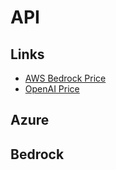 # API

## Links

- [AWS Bedrock Price](https://aws.amazon.com/bedrock/pricing/)
- [OpenAI Price]()



## Azure





## Bedrock

